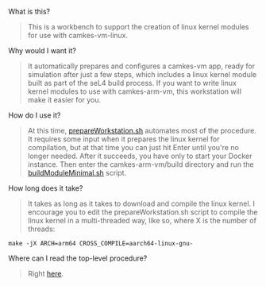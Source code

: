 What is this?

> This is a workbench to support the creation of linux kernel modules for use with camkes-vm-linux.

Why would I want it?

> It automatically prepares and configures a camkes-vm app,
> ready for simulation after just a few steps,
> which includes a linux kernel module built as part of the seL4 build process.
> If you want to write linux kernel modules to use with camkes-arm-vm,
> this workstation will make it easier for you.

 How do I use it?

> At this time,
> [prepareWorkstation.sh](https://github.com/NeisesResearch/kernel_module_workstation/blob/main/prepareWorkstation.sh)
> automates most of the procedure. It requires some input when it prepares the
> linux kernel for compilation, but at that time you can just hit Enter until you're
> no longer needed.
> After it succeeds, you have only to start your Docker instance.
> Then enter the camkes-arm-vm/build directory and run the [buildModuleMinimal.sh](https://github.com/NeisesResearch/kernel_module_workstation/blob/main/buildScripts/buildModuleMinimal.sh) script.

How long does it take?

> It takes as long as it takes to download and compile the linux kernel.
  I encourage you to edit the prepareWorkstation.sh script to compile the
  linux kernel in a multi-threaded way, like so, where X is the number of threads:
```
make -jX ARCH=arm64 CROSS_COMPILE=aarch64-linux-gnu-
```

Where can I read the top-level procedure?

> Right [here](https://github.com/NeisesResearch/kernel_module_workstation/wiki/seL4Config).

